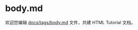 body.md
===

欢迎您编辑 <a target="__blank" href="https://github.com/jaywcjlove/html-tutorial/blob/master/docs/tags/body.md">docs/tags/body.md</a> 文件，共建 HTML Tutorial 文档。
